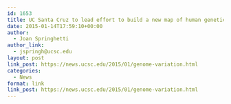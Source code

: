 ```yaml
---
id: 1653
title: UC Santa Cruz to lead effort to build a new map of human genetic variation
date: 2015-01-14T17:59:10+00:00
author:
  - Joan Springhetti
author_link:
  - jspringh@ucsc.edu
layout: post
link_post: https://news.ucsc.edu/2015/01/genome-variation.html
categories:
  - News
format: link
link_post: https://news.ucsc.edu/2015/01/genome-variation.html
---
```

